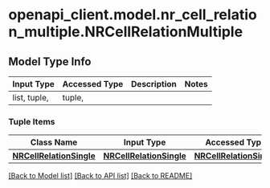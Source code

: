 # openapi_client.model.nr_cell_relation_multiple.NRCellRelationMultiple

## Model Type Info
Input Type | Accessed Type | Description | Notes
------------ | ------------- | ------------- | -------------
list, tuple,  | tuple,  |  | 

### Tuple Items
Class Name | Input Type | Accessed Type | Description | Notes
------------- | ------------- | ------------- | ------------- | -------------
[**NRCellRelationSingle**](NRCellRelationSingle.md) | [**NRCellRelationSingle**](NRCellRelationSingle.md) | [**NRCellRelationSingle**](NRCellRelationSingle.md) |  | 

[[Back to Model list]](../../README.md#documentation-for-models) [[Back to API list]](../../README.md#documentation-for-api-endpoints) [[Back to README]](../../README.md)

